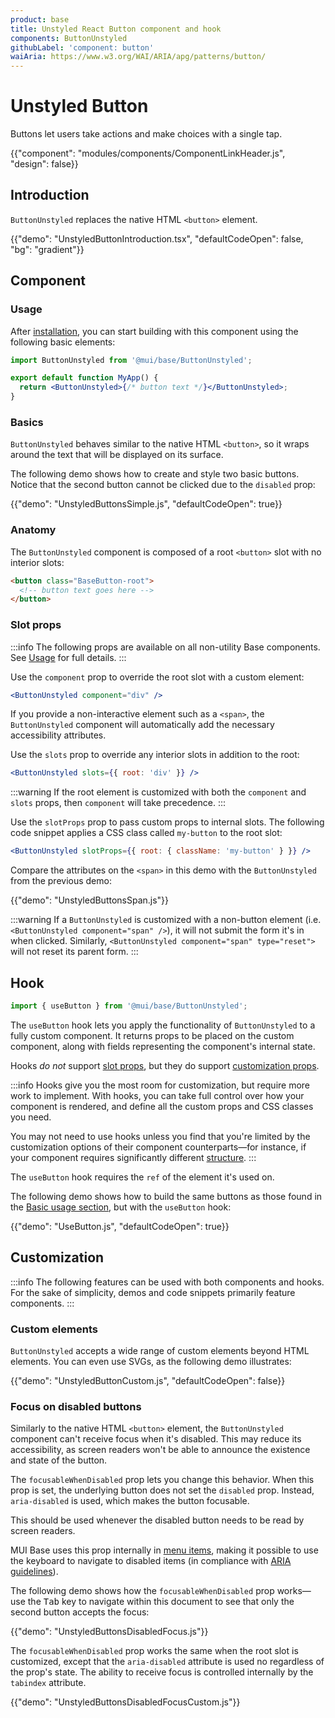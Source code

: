 ```yaml
---
product: base
title: Unstyled React Button component and hook
components: ButtonUnstyled
githubLabel: 'component: button'
waiAria: https://www.w3.org/WAI/ARIA/apg/patterns/button/
---
```


# Unstyled Button

<p class="description">Buttons let users take actions and make choices with a single tap.</p>

{{"component": "modules/components/ComponentLinkHeader.js", "design": false}}

## Introduction

`ButtonUnstyled` replaces the native HTML `<button>` element.

{{"demo": "UnstyledButtonIntroduction.tsx", "defaultCodeOpen": false, "bg": "gradient"}}

## Component

### Usage

After [installation](/base/getting-started/installation/), you can start building with this component using the following basic elements:

```jsx
import ButtonUnstyled from '@mui/base/ButtonUnstyled';

export default function MyApp() {
  return <ButtonUnstyled>{/* button text */}</ButtonUnstyled>;
}
```

### Basics

`ButtonUnstyled` behaves similar to the native HTML `<button>`, so it wraps around the text that will be displayed on its surface.

The following demo shows how to create and style two basic buttons.
Notice that the second button cannot be clicked due to the `disabled` prop:

{{"demo": "UnstyledButtonsSimple.js", "defaultCodeOpen": true}}

### Anatomy

The `ButtonUnstyled` component is composed of a root `<button>` slot with no interior slots:

```html
<button class="BaseButton-root">
  <!-- button text goes here -->
</button>
```

### Slot props

:::info
The following props are available on all non-utility Base components.
See [Usage](/base/getting-started/usage/) for full details.
:::

Use the `component` prop to override the root slot with a custom element:

```jsx
<ButtonUnstyled component="div" />
```

If you provide a non-interactive element such as a `<span>`, the `ButtonUnstyled` component will automatically add the necessary accessibility attributes.

Use the `slots` prop to override any interior slots in addition to the root:

```jsx
<ButtonUnstyled slots={{ root: 'div' }} />
```

:::warning
If the root element is customized with both the `component` and `slots` props, then `component` will take precedence.
:::

Use the `slotProps` prop to pass custom props to internal slots.
The following code snippet applies a CSS class called `my-button` to the root slot:

```jsx
<ButtonUnstyled slotProps={{ root: { className: 'my-button' } }} />
```

Compare the attributes on the `<span>` in this demo with the `ButtonUnstyled` from the previous demo:

{{"demo": "UnstyledButtonsSpan.js"}}

:::warning
If a `ButtonUnstyled` is customized with a non-button element (i.e. `<ButtonUnstyled component="span" />`), it will not submit the form it's in when clicked.
Similarly, `<ButtonUnstyled component="span" type="reset">` will not reset its parent form.
:::

## Hook

```js
import { useButton } from '@mui/base/ButtonUnstyled';
```

The `useButton` hook lets you apply the functionality of `ButtonUnstyled` to a fully custom component.
It returns props to be placed on the custom component, along with fields representing the component's internal state.

Hooks _do not_ support [slot props](#slot-props), but they do support [customization props](#customization).

:::info
Hooks give you the most room for customization, but require more work to implement.
With hooks, you can take full control over how your component is rendered, and define all the custom props and CSS classes you need.

You may not need to use hooks unless you find that you're limited by the customization options of their component counterparts—for instance, if your component requires significantly different [structure](#anatomy).
:::

The `useButton` hook requires the `ref` of the element it's used on.

The following demo shows how to build the same buttons as those found in the [Basic usage section](#basic-usage), but with the `useButton` hook:

{{"demo": "UseButton.js", "defaultCodeOpen": true}}

## Customization

:::info
The following features can be used with both components and hooks.
For the sake of simplicity, demos and code snippets primarily feature components.
:::

### Custom elements

`ButtonUnstyled` accepts a wide range of custom elements beyond HTML elements.
You can even use SVGs, as the following demo illustrates:

{{"demo": "UnstyledButtonCustom.js", "defaultCodeOpen": false}}

### Focus on disabled buttons

Similarly to the native HTML `<button>` element, the `ButtonUnstyled` component can't receive focus when it's disabled.
This may reduce its accessibility, as screen readers won't be able to announce the existence and state of the button.

The `focusableWhenDisabled` prop lets you change this behavior.
When this prop is set, the underlying button does not set the `disabled` prop.
Instead, `aria-disabled` is used, which makes the button focusable.

This should be used whenever the disabled button needs to be read by screen readers.

MUI Base uses this prop internally in [menu items](/base/react-menu/), making it possible to use the keyboard to navigate to disabled items (in compliance with [ARIA guidelines](https://www.w3.org/WAI/ARIA/apg/practices/keyboard-interface/#x6-7-focusability-of-disabled-controls)).

The following demo shows how the `focusableWhenDisabled` prop works—use the <kbd class="key">Tab</kbd> key to navigate within this document to see that only the second button accepts the focus:

{{"demo": "UnstyledButtonsDisabledFocus.js"}}

The `focusableWhenDisabled` prop works the same when the root slot is customized, except that the `aria-disabled` attribute is used no regardless of the prop's state.
The ability to receive focus is controlled internally by the `tabindex` attribute.

{{"demo": "UnstyledButtonsDisabledFocusCustom.js"}}
